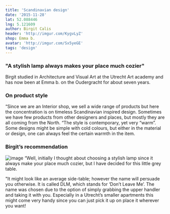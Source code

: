 ```yaml
---
title: 'Scandinavian design'
date: '2015-11-28'
lat: 52.088446
lng: 5.121609
author: Birgit Calis
header: 'http://imgur.com/KygvLyZ'
shop: Emma b.
avatar: 'http://imgur.com/Sx5yeGE'
tags: 'design'
---
```


### "A stylish lamp always makes your place much cozier"

Birgit studied in Architecture and Visual Art at the Utrecht Art academy and has now been at Emma b. on the Oudergracht for about seven years.

### On product style

“Since we are an Interior shop, we sell a wide range of products but here the concentration is on timeless Scandinavian inspired design. Sometimes we have few products from other designers and places, but mostly they are all coming from the North.
“The style is contemporary, yet very “warm”. Some designs might be simple with cold colours, but either in the material or design, one can always feel the certain warmth in the item.


### Birgit’s recommendation
![image](http://imgur.com/BeVmxCa)
“Well, initially I thought about choosing a stylish lamp since it always make your place much cozier, but I have decided for this little grey table.

"It might look like an average side-table; however the name will persuade you otherwise. It is called DLM, which stands for ‘Don’t Leave Me’. The name was chosen due to the option of simply grabbing the upper handler and taking it with you. Especially in a Utrecht’s smaller apartments this might come very handy since you can just pick it up on place it wherever you want!
